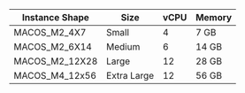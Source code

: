<table class="responsive-table">
  <thead>
    <th>Instance Shape</th>
    <th>Size</th>
    <th>vCPU</th>
    <th>Memory</th>
  </thead>
  <body>
    <tr>
      <td>MACOS_M2_4X7</td><td>Small</td><td>4</td><td>7 GB</td>
    </tr>
    <tr>
      <td>MACOS_M2_6X14</td><td>Medium</td><td>6</td><td>14 GB</td>
    </tr>
    <tr>
      <td>MACOS_M2_12X28</td><td>Large</td><td>12</td><td>28 GB</td>
    </tr>
    <tr>
      <td>MACOS_M4_12x56</td><td>Extra Large</td><td>12</td><td>56 GB</td>
    </tr>
  </body>
</table>
